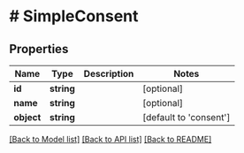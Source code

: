 # # SimpleConsent

## Properties

Name | Type | Description | Notes
------------ | ------------- | ------------- | -------------
**id** | **string** |  | [optional]
**name** | **string** |  | [optional]
**object** | **string** |  | [default to 'consent']

[[Back to Model list]](../../README.md#models) [[Back to API list]](../../README.md#endpoints) [[Back to README]](../../README.md)
